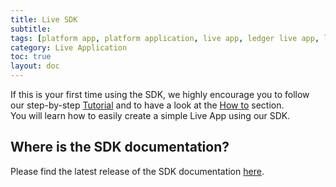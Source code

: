 ```yaml
---
title: Live SDK
subtitle:
tags: [platform app, platform application, live app, ledger live app, live application, SDK]
category: Live Application
toc: true
layout: doc
---
```


If this is your first time using the SDK, we highly encourage you to follow our step-by-step [Tutorial](https://developers.ledger.com/docs/platform-app/tutorial/introduction/) and to have a look at the [How to](https://developers.ledger.com/docs/platform-app/howto/setup/) section. <br>
You will learn how to easily create a simple Live App using our SDK.


## Where is the SDK documentation?
Please find the latest release of the SDK documentation <a href="https://github.com/LedgerHQ/live-app-sdk/blob/main/docs/reference/modules.md" target="_blank">here</a>.  
